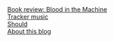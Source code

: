 <div class="sidelinks">
  <a href="/blog/book_luddite/">Book review: Blood in the Machine</a><br>
  <a href="/blog/tracker_music/">Tracker music</a><br>
  <a href="/blog/should/">Should</a><br>
  <a href="/blog/thisblog/">About this blog</a><br>
</div>
